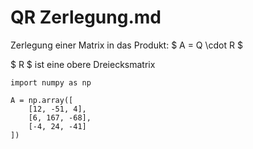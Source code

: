 # QR Zerlegung.md

Zerlegung einer Matrix in das Produkt: 
$ A = Q \cdot R $

$ R $ ist eine obere Dreiecksmatrix


```python,editable
import numpy as np

A = np.array([
	[12, -51, 4],
	[6, 167, -68],
	[-4, 24, -41]
])

```